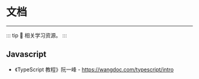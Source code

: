 # 文档

---

::: tip
🎉 相关学习资源。
:::

## Javascript

- 《TypeScript 教程》阮一峰 - https://wangdoc.com/typescript/intro